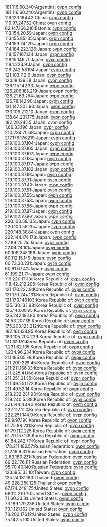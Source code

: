 181.116.60.240:Argentina: [ovpn config](vpn/181_116_60_240.ovpn)  
181.116.60.240:Argentina: [ovpn config](vpn/181_116_60_240.ovpn)  
119.123.194.42:China: [ovpn config](vpn/119_123_194_42.ovpn)  
119.97.247.62:China: [ovpn config](vpn/119_97_247_62.ovpn)  
82.147.166.216:Estonia: [ovpn config](vpn/82_147_166_216.ovpn)  
113.154.20.59:Japan: [ovpn config](vpn/113_154_20_59.ovpn)  
113.155.85.135:Japan: [ovpn config](vpn/113_155_85_135.ovpn)  
114.159.74.129:Japan: [ovpn config](vpn/114_159_74_129.ovpn)  
114.184.222.126:Japan: [ovpn config](vpn/114_184_222_126.ovpn)  
118.157.167.134:Japan: [ovpn config](vpn/118_157_167_134.ovpn)  
118.15.146.71:Japan: [ovpn config](vpn/118_15_146_71.ovpn)  
118.1.223.9:Japan: [ovpn config](vpn/118_1_223_9.ovpn)  
119.242.58.194:Japan: [ovpn config](vpn/119_242_58_194.ovpn)  
121.103.7.216:Japan: [ovpn config](vpn/121_103_7_216.ovpn)  
124.18.139.68:Japan: [ovpn config](vpn/124_18_139_68.ovpn)  
126.115.142.33:Japan: [ovpn config](vpn/126_115_142_33.ovpn)  
126.206.186.219:Japan: [ovpn config](vpn/126_206_186_219.ovpn)  
126.21.63.254:Japan: [ovpn config](vpn/126_21_63_254.ovpn)  
126.78.142.90:Japan: [ovpn config](vpn/126_78_142_90.ovpn)  
131.147.203.90:Japan: [ovpn config](vpn/131_147_203_90.ovpn)  
133.106.212.10:Japan: [ovpn config](vpn/133_106_212_10.ovpn)  
138.64.237.175:Japan: [ovpn config](vpn/138_64_237_175.ovpn)  
182.20.240.5:Japan: [ovpn config](vpn/182_20_240_5.ovpn)  
1.66.33.190:Japan: [ovpn config](vpn/1_66_33_190.ovpn)  
210.234.70.68:Japan: [ovpn config](vpn/210_234_70_68.ovpn)  
217.178.176.219:Japan: [ovpn config](vpn/217_178_176_219.ovpn)  
219.100.37.104:Japan: [ovpn config](vpn/219_100_37_104.ovpn)  
219.100.37.105:Japan: [ovpn config](vpn/219_100_37_105.ovpn)  
219.100.37.107:Japan: [ovpn config](vpn/219_100_37_107.ovpn)  
219.100.37.13:Japan: [ovpn config](vpn/219_100_37_13.ovpn)  
219.100.37.177:Japan: [ovpn config](vpn/219_100_37_177.ovpn)  
219.100.37.182:Japan: [ovpn config](vpn/219_100_37_182.ovpn)  
219.100.37.19:Japan: [ovpn config](vpn/219_100_37_19.ovpn)  
219.100.37.31:Japan: [ovpn config](vpn/219_100_37_31.ovpn)  
219.100.37.49:Japan: [ovpn config](vpn/219_100_37_49.ovpn)  
219.100.37.51:Japan: [ovpn config](vpn/219_100_37_51.ovpn)  
219.100.37.55:Japan: [ovpn config](vpn/219_100_37_55.ovpn)  
219.100.37.58:Japan: [ovpn config](vpn/219_100_37_58.ovpn)  
219.100.37.86:Japan: [ovpn config](vpn/219_100_37_86.ovpn)  
219.100.37.87:Japan: [ovpn config](vpn/219_100_37_87.ovpn)  
219.100.37.96:Japan: [ovpn config](vpn/219_100_37_96.ovpn)  
220.100.58.135:Japan: [ovpn config](vpn/220_100_58_135.ovpn)  
220.100.58.135:Japan: [ovpn config](vpn/220_100_58_135.ovpn)  
220.148.38.84:Japan: [ovpn config](vpn/220_148_38_84.ovpn)  
222.144.176.178:Japan: [ovpn config](vpn/222_144_176_178.ovpn)  
27.89.25.75:Japan: [ovpn config](vpn/27_89_25_75.ovpn)  
27.94.74.191:Japan: [ovpn config](vpn/27_94_74_191.ovpn)  
60.108.248.196:Japan: [ovpn config](vpn/60_108_248_196.ovpn)  
60.112.15.145:Japan: [ovpn config](vpn/60_112_15_145.ovpn)  
60.73.30.231:Japan: [ovpn config](vpn/60_73_30_231.ovpn)  
60.81.67.42:Japan: [ovpn config](vpn/60_81_67_42.ovpn)  
61.199.21.74:Japan: [ovpn config](vpn/61_199_21_74.ovpn)  
118.220.17.33:Korea Republic of: [ovpn config](vpn/118_220_17_33.ovpn)  
118.42.212.205:Korea Republic of: [ovpn config](vpn/118_42_212_205.ovpn)  
121.170.222.9:Korea Republic of: [ovpn config](vpn/121_170_222_9.ovpn)  
121.170.244.131:Korea Republic of: [ovpn config](vpn/121_170_244_131.ovpn)  
121.173.146.103:Korea Republic of: [ovpn config](vpn/121_173_146_103.ovpn)  
125.130.133.98:Korea Republic of: [ovpn config](vpn/125_130_133_98.ovpn)  
125.140.60.95:Korea Republic of: [ovpn config](vpn/125_140_60_95.ovpn)  
125.242.196.80:Korea Republic of: [ovpn config](vpn/125_242_196_80.ovpn)  
14.53.207.68:Korea Republic of: [ovpn config](vpn/14_53_207_68.ovpn)  
175.203.123.212:Korea Republic of: [ovpn config](vpn/175_203_123_212.ovpn)  
182.161.134.85:Korea Republic of: [ovpn config](vpn/182_161_134_85.ovpn)  
183.105.204.229:Korea Republic of: [ovpn config](vpn/183_105_204_229.ovpn)  
1.11.35.191:Korea Republic of: [ovpn config](vpn/1_11_35_191.ovpn)  
1.231.62.105:Korea Republic of: [ovpn config](vpn/1_231_62_105.ovpn)  
1.234.96.204:Korea Republic of: [ovpn config](vpn/1_234_96_204.ovpn)  
211.185.65.38:Korea Republic of: [ovpn config](vpn/211_185_65_38.ovpn)  
211.200.229.45:Korea Republic of: [ovpn config](vpn/211_200_229_45.ovpn)  
211.211.166.33:Korea Republic of: [ovpn config](vpn/211_211_166_33.ovpn)  
211.225.41.168:Korea Republic of: [ovpn config](vpn/211_225_41_168.ovpn)  
211.251.31.55:Korea Republic of: [ovpn config](vpn/211_251_31_55.ovpn)  
211.49.251.172:Korea Republic of: [ovpn config](vpn/211_49_251_172.ovpn)  
211.49.52.14:Korea Republic of: [ovpn config](vpn/211_49_52_14.ovpn)  
218.232.201.93:Korea Republic of: [ovpn config](vpn/218_232_201_93.ovpn)  
219.240.5.188:Korea Republic of: [ovpn config](vpn/219_240_5_188.ovpn)  
221.144.43.40:Korea Republic of: [ovpn config](vpn/221_144_43_40.ovpn)  
222.112.11.3:Korea Republic of: [ovpn config](vpn/222_112_11_3.ovpn)  
222.251.144.9:Korea Republic of: [ovpn config](vpn/222_251_144_9.ovpn)  
59.9.97.190:Korea Republic of: [ovpn config](vpn/59_9_97_190.ovpn)  
61.75.88.231:Korea Republic of: [ovpn config](vpn/61_75_88_231.ovpn)  
61.79.112.225:Korea Republic of: [ovpn config](vpn/61_79_112_225.ovpn)  
61.79.157.138:Korea Republic of: [ovpn config](vpn/61_79_157_138.ovpn)  
61.84.242.77:Korea Republic of: [ovpn config](vpn/61_84_242_77.ovpn)  
178.211.182.57:Russian Federation: [ovpn config](vpn/178_211_182_57.ovpn)  
212.19.9.31:Russian Federation: [ovpn config](vpn/212_19_9_31.ovpn)  
2.63.180.221:Russian Federation: [ovpn config](vpn/2_63_180_221.ovpn)  
89.22.176.111:Russian Federation: [ovpn config](vpn/89_22_176_111.ovpn)  
95.70.40.140:Russian Federation: [ovpn config](vpn/95_70_40_140.ovpn)  
123.195.133.10:Taiwan: [ovpn config](vpn/123_195_133_10.ovpn)  
125.24.181.183:Thailand: [ovpn config](vpn/125_24_181_183.ovpn)  
49.228.250.125:Thailand: [ovpn config](vpn/49_228_250_125.ovpn)  
67.174.248.175:United States: [ovpn config](vpn/67_174_248_175.ovpn)  
68.111.210.20:United States: [ovpn config](vpn/68_111_210_20.ovpn)  
71.60.33.39:United States: [ovpn config](vpn/71_60_33_39.ovpn)  
73.189.179.238:United States: [ovpn config](vpn/73_189_179_238.ovpn)  
73.1.121.162:United States: [ovpn config](vpn/73_1_121_162.ovpn)  
73.202.176.12:United States: [ovpn config](vpn/73_202_176_12.ovpn)  
75.142.5.100:United States: [ovpn config](vpn/75_142_5_100.ovpn)  
